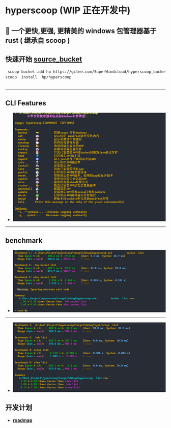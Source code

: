 # hyperscoop    (WIP 正在开发中)

## 🐼 一个更快,更强, 更精美的  windows 包管理器基于 rust ( 继承自 scoop )

## 快速开始 [source_bucket]( https://gitee.com/SuperWindcloud/hyperscoop_bucket.git)

```bash
 scoop bucket add hp https://gitee.com/SuperWindcloud/hyperscoop_bucket.git
scoop  install  hp/hyperscoop 
 
 ```

---

## CLI Features

- ![img.png](./img/微信图片_20241101140706.png)

---   

## benchmark

- ![img.png](img/1730643822703.jpg)

--- 

- ![img.png](img/1730896772719.jpg)

## 开发计划

- **[roadmap](./roadmap.md)** 
